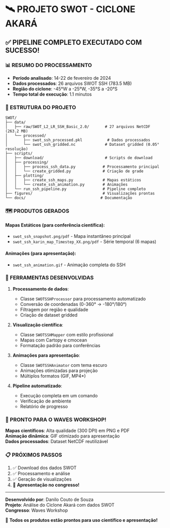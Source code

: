 # 🛰️ PROJETO SWOT - CICLONE AKARÁ

## ✅ PIPELINE COMPLETO EXECUTADO COM SUCESSO!

### 📊 RESUMO DO PROCESSAMENTO
- **Período analisado**: 14-22 de fevereiro de 2024
- **Dados processados**: 26 arquivos SWOT SSH (783.5 MB)
- **Região do ciclone**: -45°W a -25°W, -35°S a -20°S
- **Tempo total de execução**: 1.1 minutos

### 📁 ESTRUTURA DO PROJETO

```
SWOT/
├── data/
│   ├── raw/SWOT_L2_LR_SSH_Basic_2.0/       # 27 arquivos NetCDF (263.2 MB)
│   └── processed/
│       ├── swot_ssh_processed.pkl           # Dados processados
│       └── swot_ssh_gridded.nc             # Dataset gridded (0.05° resolução)
├── scripts/
│   ├── download/                           # Scripts de download
│   ├── processing/
│   │   ├── process_ssh_data.py            # Processamento principal
│   │   └── create_gridded.py              # Criação de grade
│   ├── plotting/
│   │   ├── create_ssh_maps.py             # Mapas estáticos
│   │   └── create_ssh_animation.py        # Animações
│   └── run_ssh_pipeline.py                # Pipeline completo
├── figures/                               # Visualizações prontas
└── docs/                                 # Documentação
```

### 🗺️ PRODUTOS GERADOS

#### Mapas Estáticos (para conferência científica):
- `swot_ssh_snapshot.png/pdf` - Mapa instantâneo principal
- `swot_ssh_karin_map_Timestep_XX.png/pdf` - Série temporal (6 mapas)

#### Animações (para apresentação):
- `swot_ssh_animation.gif` - Animação completa do SSH

### 🔧 FERRAMENTAS DESENVOLVIDAS

1. **Processamento de dados**:
   - Classe `SWOTSSHProcessor` para processamento automatizado
   - Conversão de coordenadas (0-360° → -180°/180°)
   - Filtragem por região e qualidade
   - Criação de dataset gridded

2. **Visualização científica**:
   - Classe `SWOTSSHMapper` com estilo profissional
   - Mapas com Cartopy e cmocean
   - Formatação padrão para conferências

3. **Animações para apresentação**:
   - Classe `SWOTSSHAnimator` com tema escuro
   - Animações otimizadas para projeção
   - Múltiplos formatos (GIF, MP4*)

4. **Pipeline automatizado**:
   - Execução completa em um comando
   - Verificação de ambiente
   - Relatório de progresso

### 🎯 PRONTO PARA O WAVES WORKSHOP!

**Mapas científicos**: Alta qualidade (300 DPI) em PNG e PDF  
**Animação dinâmica**: GIF otimizado para apresentação  
**Dados processados**: Dataset NetCDF reutilizável  

### 📋 PRÓXIMOS PASSOS
1. ✅ Download dos dados SWOT
2. ✅ Processamento e análise
3. ✅ Geração de visualizações
4. 🎯 **Apresentação no congresso!**

---

**Desenvolvido por**: Danilo Couto de Souza  
**Projeto**: Análise do Ciclone Akará com dados SWOT  
**Congresso**: Waves Workshop  

🚀 **Todos os produtos estão prontos para uso científico e apresentação!**